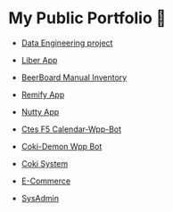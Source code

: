# My Public Portfolio 📂

- [Data Engineering project](https://github.com/jesusandres31/data-engineering-coki)

- [Liber App](projects/liber-app/README.md)

- [BeerBoard Manual Inventory](projects/beerboard-manual-inventory/README.md)

- [Remify App](projects/remify-app/README.md)

- [Nutty App](projects/nutty-app/README.md)

- [Ctes F5 Calendar-Wpp-Bot](projects/corrientes-futbol-5/README.md)

- [Coki-Demon Wpp Bot](https://github.com/jesusandres31/coki-demon/)

- [Coki System](https://github.com/jesusandres31/C-Sharp-dotnet-WinForms-App)

- [E-Commerce](https://github.com/jesusandres31/LAMP-webstore-app-guitar-pedals)

- [SysAdmin](https://github.com/jesusandres31/sysadmin)

<!---
-->
